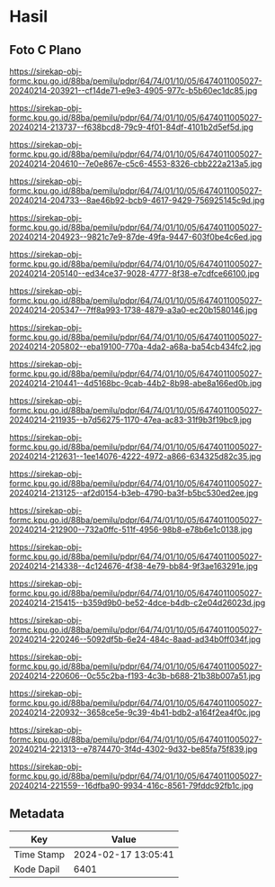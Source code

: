 # Hasil

## Foto C Plano

https://sirekap-obj-formc.kpu.go.id/88ba/pemilu/pdpr/64/74/01/10/05/6474011005027-20240214-203921--cf14de71-e9e3-4905-977c-b5b60ec1dc85.jpg

https://sirekap-obj-formc.kpu.go.id/88ba/pemilu/pdpr/64/74/01/10/05/6474011005027-20240214-213737--f638bcd8-79c9-4f01-84df-4101b2d5ef5d.jpg

https://sirekap-obj-formc.kpu.go.id/88ba/pemilu/pdpr/64/74/01/10/05/6474011005027-20240214-204610--7e0e867e-c5c6-4553-8326-cbb222a213a5.jpg

https://sirekap-obj-formc.kpu.go.id/88ba/pemilu/pdpr/64/74/01/10/05/6474011005027-20240214-204733--8ae46b92-bcb9-4617-9429-756925145c9d.jpg

https://sirekap-obj-formc.kpu.go.id/88ba/pemilu/pdpr/64/74/01/10/05/6474011005027-20240214-204923--9821c7e9-87de-49fa-9447-603f0be4c6ed.jpg

https://sirekap-obj-formc.kpu.go.id/88ba/pemilu/pdpr/64/74/01/10/05/6474011005027-20240214-205140--ed34ce37-9028-4777-8f38-e7cdfce66100.jpg

https://sirekap-obj-formc.kpu.go.id/88ba/pemilu/pdpr/64/74/01/10/05/6474011005027-20240214-205347--7ff8a993-1738-4879-a3a0-ec20b1580146.jpg

https://sirekap-obj-formc.kpu.go.id/88ba/pemilu/pdpr/64/74/01/10/05/6474011005027-20240214-205802--eba19100-770a-4da2-a68a-ba54cb434fc2.jpg

https://sirekap-obj-formc.kpu.go.id/88ba/pemilu/pdpr/64/74/01/10/05/6474011005027-20240214-210441--4d5168bc-9cab-44b2-8b98-abe8a166ed0b.jpg

https://sirekap-obj-formc.kpu.go.id/88ba/pemilu/pdpr/64/74/01/10/05/6474011005027-20240214-211935--b7d56275-1170-47ea-ac83-31f9b3f19bc9.jpg

https://sirekap-obj-formc.kpu.go.id/88ba/pemilu/pdpr/64/74/01/10/05/6474011005027-20240214-212631--1ee14076-4222-4972-a866-634325d82c35.jpg

https://sirekap-obj-formc.kpu.go.id/88ba/pemilu/pdpr/64/74/01/10/05/6474011005027-20240214-213125--af2d0154-b3eb-4790-ba3f-b5bc530ed2ee.jpg

https://sirekap-obj-formc.kpu.go.id/88ba/pemilu/pdpr/64/74/01/10/05/6474011005027-20240214-212900--732a0ffc-511f-4956-98b8-e78b6e1c0138.jpg

https://sirekap-obj-formc.kpu.go.id/88ba/pemilu/pdpr/64/74/01/10/05/6474011005027-20240214-214338--4c124676-4f38-4e79-bb84-9f3ae163291e.jpg

https://sirekap-obj-formc.kpu.go.id/88ba/pemilu/pdpr/64/74/01/10/05/6474011005027-20240214-215415--b359d9b0-be52-4dce-b4db-c2e04d26023d.jpg

https://sirekap-obj-formc.kpu.go.id/88ba/pemilu/pdpr/64/74/01/10/05/6474011005027-20240214-220246--5092df5b-6e24-484c-8aad-ad34b0ff034f.jpg

https://sirekap-obj-formc.kpu.go.id/88ba/pemilu/pdpr/64/74/01/10/05/6474011005027-20240214-220606--0c55c2ba-f193-4c3b-b688-21b38b007a51.jpg

https://sirekap-obj-formc.kpu.go.id/88ba/pemilu/pdpr/64/74/01/10/05/6474011005027-20240214-220932--3658ce5e-9c39-4b41-bdb2-a164f2ea4f0c.jpg

https://sirekap-obj-formc.kpu.go.id/88ba/pemilu/pdpr/64/74/01/10/05/6474011005027-20240214-221313--e7874470-3f4d-4302-9d32-be85fa75f839.jpg

https://sirekap-obj-formc.kpu.go.id/88ba/pemilu/pdpr/64/74/01/10/05/6474011005027-20240214-221559--16dfba90-9934-416c-8561-79fddc92fb1c.jpg


## Metadata

| Key        | Value               |
| ---------- | ------------------- |
| Time Stamp | 2024-02-17 13:05:41 |
| Kode Dapil | 6401                |



